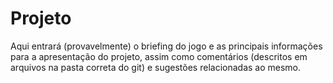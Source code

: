 # Projeto
Aqui entrará (provavelmente) o briefing do jogo e as principais informações para a apresentação do projeto, assim como comentários (descritos em arquivos na pasta correta do git) e sugestões relacionadas ao mesmo.
